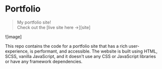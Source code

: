 
# Portfolio

> My portfolio site! <br />
> Check out the [live site here →][site]

![image]

This repo contains the code for a portfolio site that has a rich user-experience, is performant, and accessible. The website is built using HTML, SCSS, vanilla JavaScript, and it doesn't use any CSS or JavaScript libraries or have any framework dependencies.


